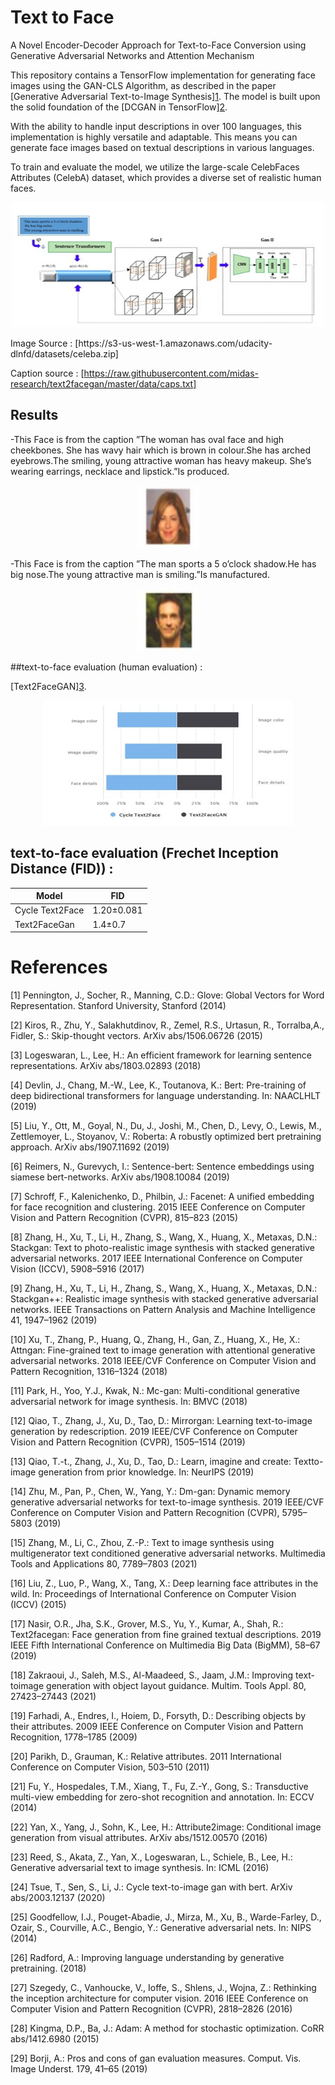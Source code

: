 # Text to Face

A Novel Encoder-Decoder Approach for Text-to-Face Conversion using Generative Adversarial Networks and Attention Mechanism

This repository contains a TensorFlow implementation for generating face images using the GAN-CLS Algorithm, as described in the paper [Generative Adversarial Text-to-Image Synthesis][1](https://proceedings.mlr.press/v48/reed16.html). The model is built upon the solid foundation of the [DCGAN in TensorFlow][2](https://github.com/tensorlayer/DCGAN).

With the ability to handle input descriptions in over 100 languages, this implementation is highly versatile and adaptable. This means you can generate face images based on textual descriptions in various languages.

To train and evaluate the model, we utilize the large-scale CelebFaces Attributes (CelebA) dataset, which provides a diverse set of realistic human faces.
<p align="center">
<img src="./images/Picture1.jpg" width="500" height="200">
</p>
Image Source : [https://s3-us-west-1.amazonaws.com/udacity-dlnfd/datasets/celeba.zip]

Caption source : [https://raw.githubusercontent.com/midas-research/text2facegan/master/data/caps.txt]

## Results

-This Face is from the caption ”The woman has oval face and high cheekbones. She has wavy hair which is brown in colour.She has arched eyebrows.The smiling, young attractive woman has heavy makeup. She’s wearing earrings, necklace and lipstick.”Is produced.

<p align="center">
<img src="./images/Picture3.jpg" width="100" height="100">
</p>

-This Face is from the caption ”The man sports a 5 o’clock shadow.He has big nose.The young attractive man is smiling.”Is manufactured.

<p align="center">
<img src="./images/Picture4.jpg" width="100" height="100">
</p>

##text-to-face evaluation (human evaluation) : 

[Text2FaceGAN][3](https://ieeexplore.ieee.org/abstract/document/8919389).

<p align="center">
<img src="./images/Picture2.jpg" width="400" height="200">
</p>

## text-to-face evaluation (Frechet Inception Distance (FID)) :

|      Model     |      FID   |
| -------------- | ---------- |
| Cycle Text2Face| 1.20±0.081 |
| Text2FaceGan   | 1.4±0.7    |
# References

[1]	Pennington, J., Socher, R., Manning, C.D.: Glove: Global Vectors for Word Representation. Stanford University, Stanford (2014)

[2]	Kiros, R., Zhu, Y., Salakhutdinov, R., Zemel, R.S., Urtasun, R., Torralba,A., Fidler, S.: Skip-thought vectors. ArXiv abs/1506.06726 (2015)

[3]	Logeswaran, L., Lee, H.: An efficient framework for learning sentence representations. ArXiv abs/1803.02893 (2018)

[4]	Devlin, J., Chang, M.-W., Lee, K., Toutanova, K.: Bert: Pre-training of deep bidirectional transformers for language understanding. In: NAACLHLT (2019)

[5]	Liu, Y., Ott, M., Goyal, N., Du, J., Joshi, M., Chen, D., Levy, O., Lewis, M., Zettlemoyer, L., Stoyanov, V.: Roberta: A robustly optimized bert pretraining approach. ArXiv abs/1907.11692 (2019)

[6]	Reimers, N., Gurevych, I.: Sentence-bert: Sentence embeddings using siamese bert-networks. ArXiv abs/1908.10084 (2019)

[7]	Schroff, F., Kalenichenko, D., Philbin, J.: Facenet: A unified embedding for face recognition and clustering. 2015 IEEE Conference on Computer Vision and Pattern Recognition (CVPR), 815–823 (2015)

[8]	Zhang, H., Xu, T., Li, H., Zhang, S., Wang, X., Huang, X., Metaxas, D.N.: Stackgan: Text to photo-realistic image synthesis with stacked generative adversarial networks. 2017 IEEE International Conference on Computer Vision (ICCV), 5908–5916 (2017)

[9]	Zhang, H., Xu, T., Li, H., Zhang, S., Wang, X., Huang, X., Metaxas, D.N.: Stackgan++: Realistic image synthesis with stacked generative adversarial networks. IEEE Transactions on Pattern Analysis and Machine Intelligence 41, 1947–1962 (2019)

[10]	Xu, T., Zhang, P., Huang, Q., Zhang, H., Gan, Z., Huang, X., He, X.: Attngan: Fine-grained text to image generation with attentional generative adversarial networks. 2018 IEEE/CVF Conference on Computer Vision and Pattern Recognition, 1316–1324 (2018)

[11]	Park, H., Yoo, Y.J., Kwak, N.: Mc-gan: Multi-conditional generative adversarial network for image synthesis. In: BMVC (2018)

[12]	Qiao, T., Zhang, J., Xu, D., Tao, D.: Mirrorgan: Learning text-to-image generation by redescription. 2019 IEEE/CVF Conference on Computer Vision and Pattern Recognition (CVPR), 1505–1514 (2019)

[13]	Qiao, T.-t., Zhang, J., Xu, D., Tao, D.: Learn, imagine and create: Textto-image generation from prior knowledge. In: NeurIPS (2019)

[14]	Zhu, M., Pan, P., Chen, W., Yang, Y.: Dm-gan: Dynamic memory generative adversarial networks for text-to-image synthesis. 2019 IEEE/CVF Conference on Computer Vision and Pattern Recognition (CVPR),
5795–5803 (2019)

[15]	Zhang, M., Li, C., Zhou, Z.-P.: Text to image synthesis using multigenerator text conditioned generative adversarial networks. Multimedia Tools and Applications 80, 7789–7803 (2021)

[16]	Liu, Z., Luo, P., Wang, X., Tang, X.: Deep learning face attributes in the wild. In: Proceedings of International Conference on Computer Vision (ICCV) (2015)

[17]	Nasir, O.R., Jha, S.K., Grover, M.S., Yu, Y., Kumar, A., Shah, R.: Text2facegan: Face generation from fine grained textual descriptions. 2019 IEEE Fifth International Conference on Multimedia Big Data (BigMM), 58–67 (2019)

[18]	Zakraoui, J., Saleh, M.S., Al-Maadeed, S., Jaam, J.M.: Improving text-toimage generation with object layout guidance. Multim. Tools Appl. 80, 27423–27443 (2021)

[19]	Farhadi, A., Endres, I., Hoiem, D., Forsyth, D.: Describing objects by their attributes. 2009 IEEE Conference on Computer Vision and Pattern Recognition, 1778–1785 (2009)

[20]	Parikh, D., Grauman, K.: Relative attributes. 2011 International Conference on Computer Vision, 503–510 (2011)

[21]	Fu, Y., Hospedales, T.M., Xiang, T., Fu, Z.-Y., Gong, S.: Transductive multi-view embedding for zero-shot recognition and annotation. In: ECCV (2014)

[22]	Yan, X., Yang, J., Sohn, K., Lee, H.: Attribute2image: Conditional image generation from visual attributes. ArXiv abs/1512.00570 (2016)

[23]	Reed, S., Akata, Z., Yan, X., Logeswaran, L., Schiele, B., Lee, H.: Generative adversarial text to image synthesis. In: ICML (2016)

[24]	Tsue, T., Sen, S., Li, J.: Cycle text-to-image gan with bert. ArXiv abs/2003.12137 (2020)

[25]	Goodfellow, I.J., Pouget-Abadie, J., Mirza, M., Xu, B., Warde-Farley, D., Ozair, S., Courville, A.C., Bengio, Y.: Generative adversarial nets. In: NIPS (2014)

[26]	Radford, A.: Improving language understanding by generative pretraining. (2018)

[27]	Szegedy, C., Vanhoucke, V., Ioffe, S., Shlens, J., Wojna, Z.: Rethinking the inception architecture for computer vision. 2016 IEEE Conference on Computer Vision and Pattern Recognition (CVPR), 2818–2826 (2016)

[28]	Kingma, D.P., Ba, J.: Adam: A method for stochastic optimization. CoRR abs/1412.6980 (2015)

[29]	Borji, A.: Pros and cons of gan evaluation measures. Comput. Vis. Image Underst. 179, 41–65 (2019)


